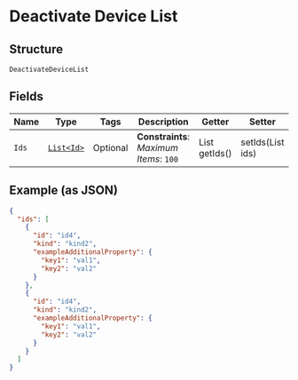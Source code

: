 
# Deactivate Device List

## Structure

`DeactivateDeviceList`

## Fields

| Name | Type | Tags | Description | Getter | Setter |
|  --- | --- | --- | --- | --- | --- |
| `Ids` | [`List<Id>`](../../doc/models/id.md) | Optional | **Constraints**: *Maximum Items*: `100` | List<Id> getIds() | setIds(List<Id> ids) |

## Example (as JSON)

```json
{
  "ids": [
    {
      "id": "id4",
      "kind": "kind2",
      "exampleAdditionalProperty": {
        "key1": "val1",
        "key2": "val2"
      }
    },
    {
      "id": "id4",
      "kind": "kind2",
      "exampleAdditionalProperty": {
        "key1": "val1",
        "key2": "val2"
      }
    }
  ]
}
```

